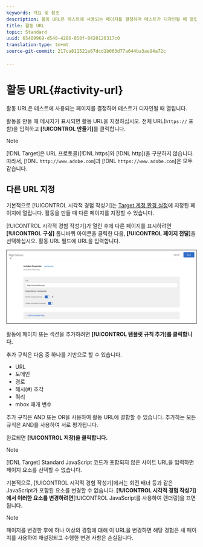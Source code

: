 ```yaml
---
keywords: 개요 및 참조
description: 활동 URL은 테스트에 사용되는 페이지를 결정하며 테스트가 디자인될 때 열립니다.
title: 활동 URL
topic: Standard
uuid: 65489969-d548-4286-858f-8420120317c0
translation-type: tm+mt
source-git-commit: 217ca811521e67dcd1b063d77a644ba3ae94a72c

---
```



# 활동 URL{#activity-url}

활동 URL은 테스트에 사용되는 페이지를 결정하며 테스트가 디자인될 때 열립니다.

활동을 만들 때 메시지가 표시되면 활동 URL을 지정하십시오. 전체 URL(`https://` 포함)을 입력하고 **[!UICONTROL 만들기]**&#x200B;를 클릭합니다.

>[!NOTE]
>
>[!DNL Target]은 URL 프로토콜([!DNL https]와 [!DNL http])을 구분하지 않습니다. 따라서, [!DNL `http://www.adobe.com`]과 [!DNL `https://www.adobe.com`]은 모두 같습니다.

## 다른 URL 지정

기본적으로 [!UICONTROL 시각적 경험 작성기]는 [Target 계정 환경 설정](/help/administrating-target/r-target-account-preferences/target-account-preferences.md)에 지정된 페이지에 열립니다. 활동을 만들 때 다른 페이지를 지정할 수 있습니다.

[!UICONTROL 시각적 경험 작성기]가 열린 후에 다른 페이지를 표시하려면 **[!UICONTROL 구성]** 톱니바퀴 아이콘을 클릭한 다음, **[!UICONTROL 페이지 전달]**&#x200B;을 선택하십시오. 활동 URL 필드에 URL을 입력합니다.

![페이지 전달 대화 상자](/help/c-activities/t-test-ab/t-test-create-ab/assets/url-config-new.png)

활동에 페이지 또는 섹션을 추가하려면 **[!UICONTROL 템플릿 규칙 추가]를 클릭합니다.**

추가 규칙은 다음 중 하나를 기반으로 할 수 있습니다.

* URL
* 도메인
* 경로
* 해시(#) 조각
* 쿼리
* mbox 매개 변수

추가 규칙은 AND 또는 OR을 사용하여 활동 URL에 결합할 수 있습니다. 추가하는 모든 규칙은 AND를 사용하여 서로 평가됩니다.

완료되면 **[!UICONTROL 저장]을 클릭합니다.**

>[!NOTE]
>
>[!DNL Target] Standard JavaScript 코드가 포함되지 않은 사이트 URL을 입력하면 페이지 요소를 선택할 수 없습니다.

기본적으로, [!UICONTROL 시각적 경험 작성기]에서는 회전 배너 등과 같은 JavaScript가 포함된 요소를 변경할 수 없습니다. **[!UICONTROL 시각적 경험 작성기]에서 이러한 요소를 변경하려면**[!UICONTROL JavaScript를 사용하여 렌더링]을 끄면 됩니다.

>[!NOTE]
>
>페이지를 변경한 후에 하나 이상의 경험에 대해 이 URL을 변경하면 해당 경험은 새 페이지를 사용하여 재설정되고 수행한 변경 사항은 손실됩니다.
